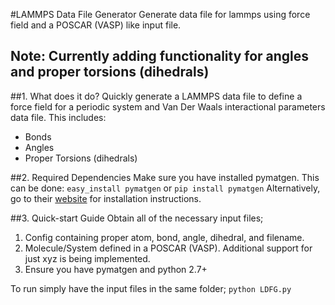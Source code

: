 #LAMMPS Data File Generator
Generate data file for lammps using force field and a POSCAR (VASP) like input file.

## Note: Currently adding functionality for angles and proper torsions (dihedrals)

##1. What does it do?
Quickly generate a LAMMPS data file to define a force field for a periodic system and Van Der Waals interactional parameters data file. 
This includes:
* Bonds
* Angles
* Proper Torsions (dihedrals)

##2. Required Dependencies
Make sure you have installed pymatgen. This can be done:
    `easy_install pymatgen`
or 
    `pip install pymatgen`
Alternatively, go to their [website](http://pymatgen.org/) for installation instructions.

##3. Quick-start Guide
Obtain all of the necessary input files; 
1. Config containing proper atom, bond, angle, dihedral, and filename.
2. Molecule/System defined in a POSCAR (VASP). Additional support for just xyz is being implemented.
3. Ensure you have pymatgen and python 2.7+

To run simply have the input files in the same folder;
`python LDFG.py`
